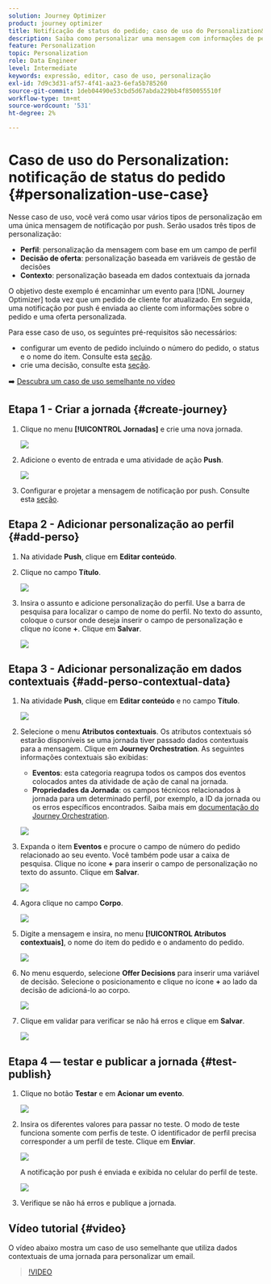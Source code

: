 ```yaml
---
solution: Journey Optimizer
product: journey optimizer
title: Notificação de status do pedido; caso de uso do Personalization&dois pontos
description: Saiba como personalizar uma mensagem com informações de perfil, decisão de oferta e contexto.
feature: Personalization
topic: Personalization
role: Data Engineer
level: Intermediate
keywords: expressão, editor, caso de uso, personalização
exl-id: 7d9c3d31-af57-4f41-aa23-6efa5b785260
source-git-commit: 1deb04490e53cbd5d67abda229bb4f850055510f
workflow-type: tm+mt
source-wordcount: '531'
ht-degree: 2%

---
```


# Caso de uso do Personalization: notificação de status do pedido {#personalization-use-case}

Nesse caso de uso, você verá como usar vários tipos de personalização em uma única mensagem de notificação por push. Serão usados três tipos de personalização:

* **Perfil**: personalização da mensagem com base em um campo de perfil
* **Decisão de oferta**: personalização baseada em variáveis de gestão de decisões
* **Contexto**: personalização baseada em dados contextuais da jornada

O objetivo deste exemplo é encaminhar um evento para [!DNL Journey Optimizer] toda vez que um pedido de cliente for atualizado. Em seguida, uma notificação por push é enviada ao cliente com informações sobre o pedido e uma oferta personalizada.

Para esse caso de uso, os seguintes pré-requisitos são necessários:

* configurar um evento de pedido incluindo o número do pedido, o status e o nome do item. Consulte esta [seção](../event/about-events.md).
* crie uma decisão, consulte esta [seção](../offers/offer-activities/create-offer-activities.md).

➡️ [Descubra um caso de uso semelhante no vídeo](#video)

## Etapa 1 - Criar a jornada {#create-journey}

1. Clique no menu **[!UICONTROL Jornadas]** e crie uma nova jornada.

   ![](assets/perso-uc4.png)

1. Adicione o evento de entrada e uma atividade de ação **Push**.

   ![](assets/perso-uc5.png)

1. Configurar e projetar a mensagem de notificação por push. Consulte esta [seção](../push/create-push.md).

## Etapa 2 - Adicionar personalização ao perfil {#add-perso}

1. Na atividade **Push**, clique em **Editar conteúdo**.

1. Clique no campo **Título**.

   ![](assets/perso-uc2.png)

1. Insira o assunto e adicione personalização do perfil. Use a barra de pesquisa para localizar o campo de nome do perfil. No texto do assunto, coloque o cursor onde deseja inserir o campo de personalização e clique no ícone **+**. Clique em **Salvar**.

   ![](assets/perso-uc3.png)

## Etapa 3 - Adicionar personalização em dados contextuais {#add-perso-contextual-data}

1. Na atividade **Push**, clique em **Editar conteúdo** e no campo **Título**.

   ![](assets/perso-uc9.png)

1. Selecione o menu **Atributos contextuais**. Os atributos contextuais só estarão disponíveis se uma jornada tiver passado dados contextuais para a mensagem. Clique em **Journey Orchestration**. As seguintes informações contextuais são exibidas:

   * **Eventos**: esta categoria reagrupa todos os campos dos eventos colocados antes da atividade de ação de canal na jornada.
   * **Propriedades da Jornada**: os campos técnicos relacionados à jornada para um determinado perfil, por exemplo, a ID da jornada ou os erros específicos encontrados. Saiba mais em [documentação do Journey Orchestration](../building-journeys/expression/journey-properties.md).

   ![](assets/perso-uc10.png)

1. Expanda o item **Eventos** e procure o campo de número do pedido relacionado ao seu evento. Você também pode usar a caixa de pesquisa. Clique no ícone **+** para inserir o campo de personalização no texto do assunto. Clique em **Salvar**.

   ![](assets/perso-uc11.png)

1. Agora clique no campo **Corpo**.

   ![](assets/perso-uc12.png)

1. Digite a mensagem e insira, no menu **[!UICONTROL Atributos contextuais]**, o nome do item do pedido e o andamento do pedido.

   ![](assets/perso-uc13.png)

1. No menu esquerdo, selecione **Offer Decisions** para inserir uma variável de decisão. Selecione o posicionamento e clique no ícone **+** ao lado da decisão de adicioná-lo ao corpo.

   ![](assets/perso-uc14.png)

1. Clique em validar para verificar se não há erros e clique em **Salvar**.

   ![](assets/perso-uc15.png)

## Etapa 4 — testar e publicar a jornada {#test-publish}

1. Clique no botão **Testar** e em **Acionar um evento**.

   ![](assets/perso-uc17.png)

1. Insira os diferentes valores para passar no teste. O modo de teste funciona somente com perfis de teste. O identificador de perfil precisa corresponder a um perfil de teste. Clique em **Enviar**.

   ![](assets/perso-uc18.png)

   A notificação por push é enviada e exibida no celular do perfil de teste.

   ![](assets/perso-uc19.png)

1. Verifique se não há erros e publique a jornada.

## Vídeo tutorial {#video}

O vídeo abaixo mostra um caso de uso semelhante que utiliza dados contextuais de uma jornada para personalizar um email.

>[!VIDEO](https://video.tv.adobe.com/v/3428533?quality=12&captions=por_br)
